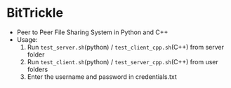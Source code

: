 # BitTrickle
- Peer to Peer File Sharing System in Python and C++
- Usage:
    1. Run `test_server.sh`(python) / `test_client_cpp.sh`(C++) from server folder
    2. Run `test_client.sh`(python) / `test_server_cpp.sh`(C++) from user folders
    3. Enter the username and password in credentials.txt